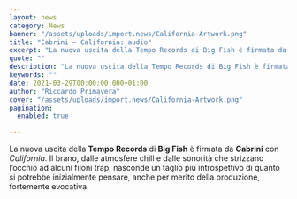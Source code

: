 ```yaml
---
layout: news
category: News
banner: "/assets/uploads/import.news/California-Artwork.png"
title: "Cabrini – California: audio"
excerpt: "La nuova uscita della Tempo Records di Big Fish è firmata da Cabrini con California. Il brano, dalle atmosfere chill e dalle sonorità che strizzano l’occhio ad alcuni filoni trap, nasconde un taglio più introspettivo di quanto si potrebbe inizialmente pensare, anche per merito della produzione, fortemente evocativa"
quote: ""
description: "La nuova uscita della Tempo Records di Big Fish è firmata da Cabrini con California. Il brano, dalle atmosfere chill e dalle sonorità che strizzano l’occhio ad alcuni filoni trap, nasconde un taglio più introspettivo di quanto si potrebbe inizialmente pensare, anche per merito della produzione, fortemente evocativa"
keywords: ""
date: 2021-03-29T00:00:00.000+01:00
author: "Riccardo Primavera"
cover: "/assets/uploads/import.news/California-Artwork.png"
pagination:
  enabled: true

---
```


La nuova uscita della **Tempo Records** di **Big Fish** è firmata da **Cabrini** con _California_. Il brano, dalle atmosfere chill e dalle sonorità che strizzano l’occhio ad alcuni filoni trap, nasconde un taglio più introspettivo di quanto si potrebbe inizialmente pensare, anche per merito della produzione, fortemente evocativa.